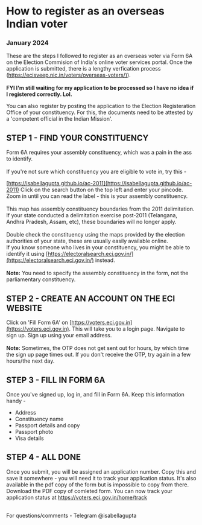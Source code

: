 # How to register as an overseas Indian voter
### January 2024 

These are the steps I followed to register as an overseas voter via Form 6A on the Election Commision of India's online voter services portal. Once the application is submitted, there is a lengthy verfication process ([https://ecisveep.nic.in/voters/overseas-voters/)](https://ecisveep.nic.in/voters/overseas-voters/)).
<br/>
<br/> **FYI I'm still waiting for my application to be processed so I have no idea if I registered correctly. Lol.**

You can also register by posting the application to the Election Registeration Office of your constituency. For this, the documents need to be attested by a 'competent official in the Indian Mission'. 

## STEP 1 - FIND YOUR CONSTITUENCY 
Form 6A requires your assembly constituency, which was a pain in the ass to identify. 
<br/>
<br/> If you're not sure which constituency you are eligible to vote in, try this - 

[https://isabellagupta.github.io/ac-2011](https://isabellagupta.github.io/ac-2011)
Click on the search button on the top left and enter your pincode. Zoom in until you can read the label - this is your assembly constituency. 
<br/>
<br/> This map has assembly constituency boundaries from the 2011 delimitation. If your state conducted a delimitation exercise post-2011 (Telangana, Andhra Pradesh, Assam, etc), these boundaries will no longer apply. 
<br/>
<br/> Double check the constituency using the maps provided by the election authorities of your state, these are usually easily available online. 
<br/>
If you know someone who lives in your constituency, you might be able to identify it using [https://electoralsearch.eci.gov.in/](https://electoralsearch.eci.gov.in/) instead.
<br/>
<br/> **Note:** You need to specify the assembly constituency in the form, not the parliamentary constituency.

## STEP 2 - CREATE AN ACCOUNT ON THE ECI WEBSITE 

Click on 'Fill Form 6A' on [https://voters.eci.gov.in](https://voters.eci.gov.in). This will take you to a login page. Navigate to sign up. Sign up using your email address. 
<br/>
<br/> **Note:** Sometimes, the OTP does not get sent out for hours, by which time the sign up page times out. If you don't receive the OTP, try again in a few hours/the next day. 

## STEP 3 - FILL IN FORM 6A

Once you've signed up, log in, and fill in Form 6A. Keep this information handy - 
* Address
* Constituency name
* Passport details and copy
* Passport photo
* Visa details

## STEP 4 - ALL DONE

Once you submit, you will be assigned an application number. Copy this and save it somewhere - you will need it to track your application status. It's also available in the pdf copy of the form but is impossible to copy from there. Download the PDF copy of comleted form. You can now track your application status at https://voters.eci.gov.in/home/track

<br/>
For questions/comments - Telegram @isabellagupta 
